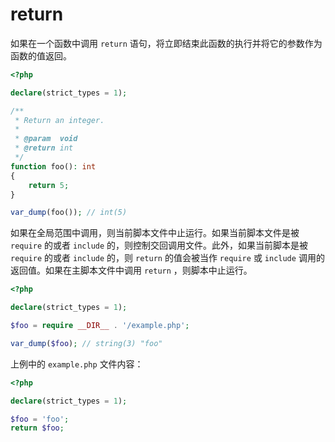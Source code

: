# return

如果在一个函数中调用 `return` 语句，将立即结束此函数的执行并将它的参数作为函数的值返回。

```php
<?php

declare(strict_types = 1);

/**
 * Return an integer.
 *
 * @param  void
 * @return int
 */
function foo(): int
{
    return 5;
}

var_dump(foo()); // int(5)

```

如果在全局范围中调用，则当前脚本文件中止运行。如果当前脚本文件是被 `require` 的或者 `include` 的，则控制交回调用文件。此外，如果当前脚本是被 `require` 的或者 `include` 的，则 `return` 的值会被当作 `require` 或 `include` 调用的返回值。如果在主脚本文件中调用 `return` ，则脚本中止运行。

```php
<?php

declare(strict_types = 1);

$foo = require __DIR__ . '/example.php';

var_dump($foo); // string(3) "foo"

```

上例中的 `example.php` 文件内容：

```php
<?php

declare(strict_types = 1);

$foo = 'foo';
return $foo;

```

